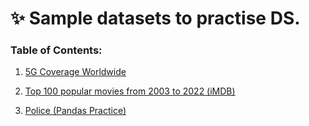 # ✨ Sample datasets to practise DS.

### Table of Contents:

1. [5G Coverage Worldwide](https://www.kaggle.com/datasets/ddosad/5g-coverage-worldwide/)

2. [Top 100 popular movies from 2003 to 2022 (iMDB)](https://www.kaggle.com/datasets/georgescutelnicu/top-100-popular-movies-from-2003-to-2022-imdb)
3. [Police (Pandas Practice)](https://www.kaggle.com/datasets/melihkanbay/police)
